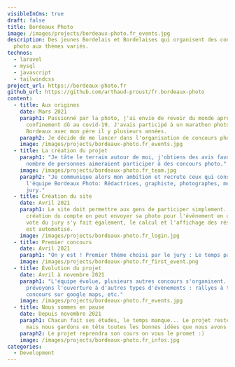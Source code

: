```yaml
---
visibleInCms: true
draft: false
title: Bordeaux Photo
image: /images/projects/bordeaux-photo.fr_events.jpg
description: Des jeunes Bordelais et Bordelaises qui organisent des concours
  photo aux thèmes variés.
technos:
  - laravel
  - mysql
  - javascript
  - tailwindcss
project_url: https://bordeaux-photo.fr
github_url: https://github.com/arthaud-proust/fr.bordeaux-photo
content:
  - title: Aux origines
    date: Mars 2021
    paraph1: Passionné par la photo, j'ai envie de revoir du monde après le
      confinement dû au covid-19. J'avais participé à un marathon photo à
      Bordeaux avec mon père il y plusieurs années.
    paraph2: Je décide de me lancer dans l'organisation de concours photos.
    image: /images/projects/bordeaux-photo.fr_events.jpg
  - title: La création du projet
    paraph1: "Je tâte le terrain autour de moi, j'obtiens des avis favorables: bon
      nombre de personnes aimeraient participer à des concours photo."
    image: /images/projects/bordeaux-photo.fr_team.jpg
    paraph2: "Je communique alors mon ambition et recrute ceux qui constituerons
      l'équipe Bordeaux Photo: Rédactrices, graphiste, photographes, membres du
      jury."
  - title: Création du site
    date: Avril 2021
    paraph1: Le site doit permettre aux gens de participer simplement. Après
      création du compte on peut envoyer sa photo pour l'évènement en cours. Le
      vote du jury s'y fait également, le calcul et l'affichage des résultats
      est automatisé.
    image: /images/projects/bordeaux-photo.fr_login.jpg
  - title: Premier concours
    date: Avril 2021
    paraph1: "On y est ! Premier thème choisi par le jury : Le temps passe."
    image: /images/projects/bordeaux-photo.fr_first_event.png
  - title: Évolution du projet
    date: Avril à novembre 2021
    paraph1: "L'équipe évolue, plusieurs autres concours s'organisent. Nous
      prévoyons l'ouverture à d'autres types d'évènements : rallyes à thèmes,
      concours sur google maps, etc."
    image: /images/projects/bordeaux-photo.fr_events.jpg
  - title: Nous sommes en pause
    date: Depuis novembre 2021
    paraph1: Chacun fait ses études, le temps manque... Le projet reste en suspens
      mais nous gardons en tête toutes les bonnes idées que nous avons.
    paraph2: Le projet reprendra son cours on vous le promet :)
    image: /images/projects/bordeaux-photo.fr_infos.jpg
categories:
  - Development
---
```

